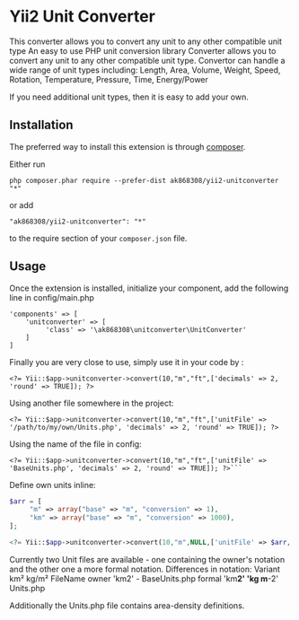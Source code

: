 Yii2 Unit Converter
===================
This converter allows you to convert any unit to any other compatible unit type
An easy to use PHP unit conversion library
Converter allows you to convert any unit to any other compatible unit type.
Convertor can handle a wide range of unit types including: 
Length, Area, Volume, Weight, Speed, Rotation, Temperature, Pressure, Time, Energy/Power

If you need additional unit types, then it is easy to add your own.

Installation
------------

The preferred way to install this extension is through [composer](http://getcomposer.org/download/).

Either run

```
php composer.phar require --prefer-dist ak868308/yii2-unitconverter "*"
```

or add

```
"ak868308/yii2-unitconverter": "*"
```

to the require section of your `composer.json` file.


Usage
-----

Once the extension is installed, initialize your component, add the following line in config/main.php 

```
'components' => [
    'unitconverter' => [
         'class' => '\ak868308\unitconverter\UnitConverter'
    ]
]
```

Finally you are very close to use, simply use it in your code by  :

```
<?= Yii::$app->unitconverter->convert(10,"m","ft",['decimals' => 2, 'round' => TRUE]); ?>
```
Using another file somewhere in the project:

```
<?= Yii::$app->unitconverter->convert(10,"m","ft",['unitFile' => '/path/to/my/own/Units.php', 'decimals' => 2, 'round' => TRUE]); ?>
```

Using the name of the file in config:

```
<?= Yii::$app->unitconverter->convert(10,"m","ft",['unitFile' => 'BaseUnits.php', 'decimals' => 2, 'round' => TRUE]); ?>```
```

Define own units inline:
```php
$arr = [
     "m" => array("base" => "m", "conversion" => 1),
     "km" => array("base" => "m", "conversion" => 1000),
];

<?= Yii::$app->unitconverter->convert(10,"m",NULL,['unitFile' => $arr, 'decimals' => 2, 'round' => TRUE]); ?>
```
Currently two Unit files are available - one containing the owner's notation and the other one a more formal notation. 
Differences in notation:
 Variant	km²        kg/m²            FileName
  owner     'km2'       -               BaseUnits.php
  formal	'km**2'     'kg m**-2'      Units.php

Additionally the Units.php file contains area-density definitions.
